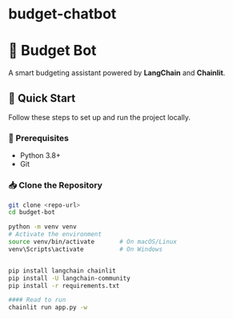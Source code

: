 # budget-chatbot

# 💸 Budget Bot

A smart budgeting assistant powered by **LangChain** and **Chainlit**.

## 🚀 Quick Start

Follow these steps to set up and run the project locally.

### 🔧 Prerequisites

- Python 3.8+
- Git

### 📥 Clone the Repository

```bash
git clone <repo-url>
cd budget-bot

python -m venv venv
# Activate the environment
source venv/bin/activate       # On macOS/Linux
venv\Scripts\activate          # On Windows


pip install langchain chainlit
pip install -U langchain-community
pip install -r requirements.txt

#### Read to run
chainlit run app.py -w
